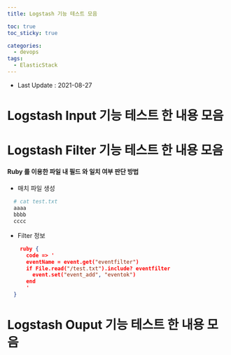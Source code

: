 ```yaml
---
title: Logstash 기능 테스트 모음

toc: true
toc_sticky: true

categories:
  - devops  
tags:
  - ElasticStack
---
```

- Last Update : 2021-08-27

# Logstash Input 기능 테스트 한 내용 모음

# Logstash Filter 기능 테스트 한 내용 모음

#### Ruby 를 이용한 파일 내 필드 와 일치 여부 판단 방법
  - 매치 파일 생성
  ```bash
    # cat test.txt
    aaaa
    bbbb
    cccc
  ```
  - Filter 정보
  ```json
      ruby {
        code => '
        eventName = event.get("eventfilter")        
        if File.read("/test.txt").include? eventfilter
          event.set("event_add", "eventok")
        end
        '
    }
  ```


# Logstash Ouput 기능 테스트 한 내용 모음
